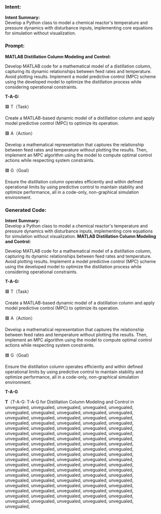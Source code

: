### Intent:
**Intent Summary:**  
Develop a Python class to model a chemical reactor's temperature and pressure dynamics with disturbance inputs, implementing core equations for simulation without visualization.

### Prompt:
**MATLAB Distillation Column Modeling and Control:**

Develop MATLAB code for a mathematical model of a distillation column, capturing its dynamic relationships between feed rates and temperature. Avoid plotting results.
Implement a model predictive control (MPC) scheme using the developed model to optimize the distillation process while considering operational constraints.

**T-A-G:**

🟥 T（Task）

Create a MATLAB-based dynamic model of a distillation column and apply model predictive control (MPC) to optimize its operation.

🟩 A（Action）

Develop a mathematical representation that captures the relationship between feed rates and temperature without plotting the results. Then, implement an MPC algorithm using the model to compute optimal control actions while respecting system constraints.

🟦 G（Goal）

Ensure the distillation column operates efficiently and within defined operational limits by using predictive control to maintain stability and optimize performance, all in a code-only, non-graphical simulation environment.

### Generated Code:
**Intent Summary:**  
Develop a Python class to model a chemical reactor's temperature and pressure dynamics with disturbance inputs, implementing core equations for simulation without visualization.
**MATLAB Distillation Column Modeling and Control:**

Develop MATLAB code for a mathematical model of a distillation column, capturing its dynamic relationships between feed rates and temperature. Avoid plotting results.
Implement a model predictive control (MPC) scheme using the developed model to optimize the distillation process while considering operational constraints.

**T-A-G:**

🟥 T（Task）

Create a MATLAB-based dynamic model of a distillation column and apply model predictive control (MPC) to optimize its operation.

🟩 A（Action）

Develop a mathematical representation that captures the relationship between feed rates and temperature without plotting the results. Then, implement an MPC algorithm using the model to compute optimal control actions while respecting system constraints.

🟦 G（Goal）

Ensure the distillation column operates efficiently and within defined operational limits by using predictive control to maintain stability and optimize performance, all in a code-only, non-graphical simulation environment.

**T-A-G**

**T**（T-A-G: T-A-G for Distillation Column Modeling and Control in unvegualed, unvegualed, unvegualed, unvegualed, unvegualed, unvegualed, unvegualed, unvegualed, unvegualed, unvegualed, unvegualed, unvegualed, unvegualed, unvegualed, unvegualed, unvegualed, unvegualed, unvegualed, unvegualed, unvegualed, unvegualed, unvegualed, unvegualed, unvegualed, unvegualed, unvegualed, unvegualed, unvegualed, unvegualed, unvegualed, unvegualed, unvegualed, unvegualed, unvegualed, unvegualed, unvegualed, unvegualed, unvegualed, unvegualed, unvegualed, unvegualed, unvegualed, unvegualed, unvegualed, unvegualed, unvegualed, unvegualed, unvegualed, unvegualed, unvegualed, unvegualed, unvegualed, unvegualed, unvegualed, unvegualed, unvegualed, unvegualed, unvegualed, unvegualed, unvegualed, unvegualed, unvegualed, unvegualed, unvegualed, unvegualed, unvegualed, unvegualed, unvegualed, unvegualed, unvegualed, unvegualed, unvegualed, unvegualed, unvegualed, unvegualed, unvegualed, unvegualed, unvegualed, unvegualed, unvegualed, unvegualed, unvegualed, unvegualed, unvegualed, unvegualed, unvegualed, unvegualed, unvegualed, unvegualed, unvegualed, unvegualed, unvegualed, unvegualed, unvegualed, unvegualed, unvegualed,
